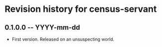 # Revision history for census-servant

## 0.1.0.0 -- YYYY-mm-dd

* First version. Released on an unsuspecting world.
